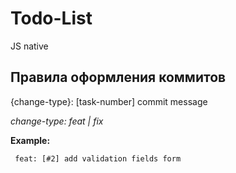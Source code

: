 # Todo-List
JS native

## Правила оформления коммитов
{change-type}: [task-number] commit message

_change-type: feat | fix_


**Example:**
     
     feat: [#2] add validation fields form

